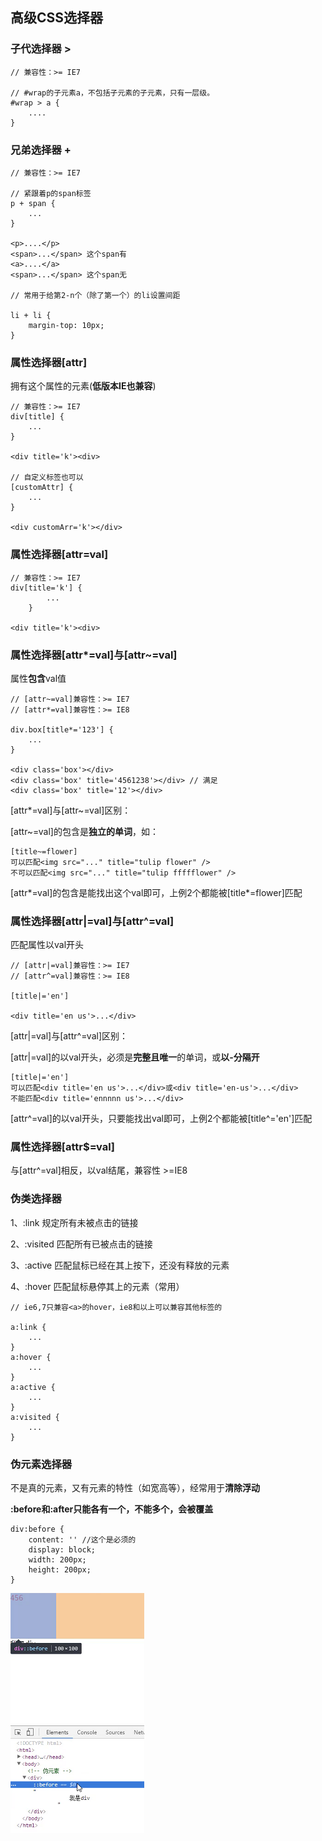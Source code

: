 ## 高级CSS选择器

### 子代选择器 >
  
    // 兼容性：>= IE7
    
    // #wrap的子元素a，不包括子元素的子元素，只有一层级。
    #wrap > a {
        ....
    }
    
### 兄弟选择器 + 
    
    // 兼容性：>= IE7
    
    // 紧跟着p的span标签
    p + span {
        ...
    }
    
    <p>....</p>
    <span>...</span> 这个span有
    <a>....</a>
    <span>...</span> 这个span无
    
    // 常用于给第2-n个（除了第一个）的li设置间距
    
    li + li {
        margin-top: 10px;
    }

### 属性选择器[attr]

拥有这个属性的元素(**低版本IE也兼容**)
    
    // 兼容性：>= IE7
    div[title] {
        ...
    }
    
    <div title='k'><div>

    // 自定义标签也可以
    [customAttr] {
        ...
    }
    
    <div customArr='k'></div>
    
### 属性选择器[attr=val]
    
    // 兼容性：>= IE7
    div[title='k'] {
            ...
        }
        
    <div title='k'><div>
    
### 属性选择器[attr*=val]与[attr~=val]

属性**包含**val值
    
    // [attr~=val]兼容性：>= IE7 
    // [attr*=val]兼容性：>= IE8
    
    div.box[title*='123'] {
        ...
    }
    
    <div class='box'></div>
    <div class='box' title='4561238'></div> // 满足
    <div class='box' title='12'></div>
    
[attr*=val]与[attr~=val]区别：

[attr~=val]的包含是**独立的单词**，如：

    [title~=flower]
    可以匹配<img src="..." title="tulip flower" />
    不可以匹配<img src="..." title="tulip ffffflower" />
    
[attr*=val]的包含是能找出这个val即可，上例2个都能被[title*=flower]匹配

### 属性选择器[attr|=val]与[attr^=val]

匹配属性以val开头
    
    // [attr|=val]兼容性：>= IE7 
    // [attr^=val]兼容性：>= IE8
    
    [title|='en']
    
    <div title='en us'>...</div>
    
[attr|=val]与[attr^=val]区别：

[attr|=val]的以val开头，必须是**完整且唯一**的单词，或**以-分隔开**

    [title|='en']
    可以匹配<div title='en us'>...</div>或<div title='en-us'>...</div>
    不能匹配<div title='ennnnn us'>...</div>
    
[attr^=val]的以val开头，只要能找出val即可，上例2个都能被[title^='en']匹配

### 属性选择器[attr$=val]

与[attr^=val]相反，以val结尾，兼容性 >=IE8

### 伪类选择器

1、:link 规定所有未被点击的链接

2、:visited 匹配所有已被点击的链接

3、:active 匹配鼠标已经在其上按下，还没有释放的元素

4、:hover 匹配鼠标悬停其上的元素（常用）
    
    // ie6,7只兼容<a>的hover，ie8和以上可以兼容其他标签的

    a:link { 
        ...
    }
    a:hover {
        ...
    }
    a:active {
        ...
    }
    a:visited {
        ...
    }

### 伪元素选择器

不是真的元素，又有元素的特性（如宽高等），经常用于**清除浮动**

**:before和:after只能各有一个，不能多个，会被覆盖**

    div:before {
        content: '' //这个是必须的
        display: block;
        width: 200px;
        height: 200px;
    }
    
![Alt text](./imgs/8-01.png)

